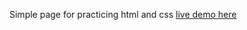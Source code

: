 Simple page for practicing html and css [live demo here](https://muthukumar-muthu.github.io/figma-practice/)
